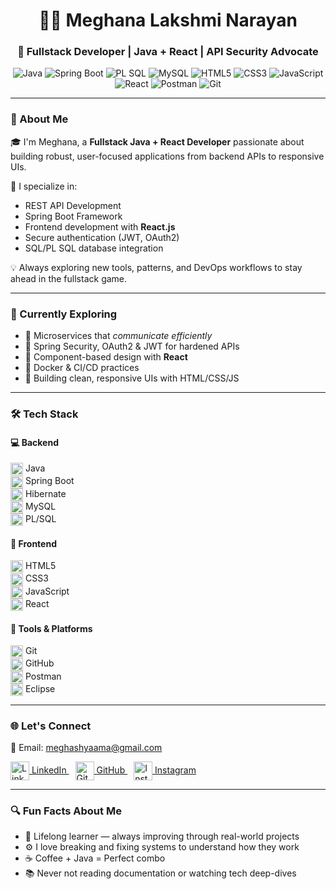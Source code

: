 <h1 align="center">👩‍💻 Meghana Lakshmi Narayan</h1>
<h3 align="center">🚀 Fullstack Developer | Java + React | API Security Advocate</h3>

<p align="center">
  <!-- Backend -->
  <img src="https://img.shields.io/badge/Java-007396?style=flat&logo=java&logoColor=white" alt="Java" />
  <img src="https://img.shields.io/badge/SpringBoot-6DB33F?style=flat&logo=springboot&logoColor=white" alt="Spring Boot" />
  <img src="https://img.shields.io/badge/PL--SQL-464646?style=flat&logo=oracle&logoColor=white" alt="PL SQL" />
  <img src="https://img.shields.io/badge/MySQL-003545?style=flat&logo=mysql&logoColor=white" alt="MySQL" />
  <!-- Frontend -->
  <img src="https://img.shields.io/badge/HTML5-E44D26?style=flat&logo=html5&logoColor=white" alt="HTML5" />
  <img src="https://img.shields.io/badge/CSS3-1572B6?style=flat&logo=css3&logoColor=white" alt="CSS3" />
  <img src="https://img.shields.io/badge/JavaScript-F7DF1E?style=flat&logo=javascript&logoColor=black" alt="JavaScript" />
  <img src="https://img.shields.io/badge/React-61DAFB?style=flat&logo=react&logoColor=black" alt="React" />
  <!-- Tools -->
  <img src="https://img.shields.io/badge/Postman-FF6C37?style=flat&logo=postman&logoColor=white" alt="Postman" />
  <img src="https://img.shields.io/badge/Git-F05032?style=flat&logo=git&logoColor=white" alt="Git" />
</p>

---

### 🧭 About Me

🎓 I'm Meghana, a **Fullstack Java + React Developer** passionate about building robust, user-focused applications from backend APIs to responsive UIs.

🔐 I specialize in:
- REST API Development
- Spring Boot Framework
- Frontend development with **React.js**
- Secure authentication (JWT, OAuth2)
- SQL/PL SQL database integration

💡 Always exploring new tools, patterns, and DevOps workflows to stay ahead in the fullstack game.

---

### 🚧 Currently Exploring

- 🧩 Microservices that *communicate efficiently*
- 🔐 Spring Security, OAuth2 & JWT for hardened APIs
- 🧠 Component-based design with **React**
- 🐳 Docker & CI/CD practices
- 🎨 Building clean, responsive UIs with HTML/CSS/JS

---

### 🛠️ Tech Stack

#### 💻 Backend
<img src="C:\Radhakrishna\java full stack\download.jpeg" alt="Java" width="20" height="20" style="vertical-align:middle" /> Java  
<img src="https://cdn.jsdelivr.net/npm/simple-icons@v9/icons/spring.svg" alt="Spring Boot" width="20" height="20" style="vertical-align:middle" /> Spring Boot  
<img src="https://cdn.jsdelivr.net/npm/simple-icons@v9/icons/hibernate.svg" alt="Hibernate" width="20" height="20" style="vertical-align:middle" /> Hibernate  
<img src="https://cdn.jsdelivr.net/npm/simple-icons@v9/icons/mysql.svg" alt="MySQL" width="20" height="20" style="vertical-align:middle" /> MySQL  
<img src="https://cdn.jsdelivr.net/npm/simple-icons@v9/icons/oracle.svg" alt="PL/SQL" width="20" height="20" style="vertical-align:middle" /> PL/SQL  

#### 🎨 Frontend
<img src="https://cdn.jsdelivr.net/npm/simple-icons@v9/icons/html5.svg" alt="HTML5" width="20" height="20" style="vertical-align:middle" /> HTML5  
<img src="https://cdn.jsdelivr.net/npm/simple-icons@v9/icons/css3.svg" alt="CSS3" width="20" height="20" style="vertical-align:middle" /> CSS3  
<img src="https://cdn.jsdelivr.net/npm/simple-icons@v9/icons/javascript.svg" alt="JavaScript" width="20" height="20" style="vertical-align:middle" /> JavaScript  
<img src="https://cdn.jsdelivr.net/npm/simple-icons@v9/icons/react.svg" alt="React" width="20" height="20" style="vertical-align:middle" /> React  

#### 🧪 Tools & Platforms
<img src="https://cdn.jsdelivr.net/npm/simple-icons@v9/icons/git.svg" alt="Git" width="20" height="20" style="vertical-align:middle" /> Git  
<img src="https://cdn.jsdelivr.net/npm/simple-icons@v9/icons/github.svg" alt="GitHub" width="20" height="20" style="vertical-align:middle" /> GitHub  
<img src="https://cdn.jsdelivr.net/npm/simple-icons@v9/icons/postman.svg" alt="Postman" width="20" height="20" style="vertical-align:middle" /> Postman  
<img src="https://cdn.jsdelivr.net/npm/simple-icons@v9/icons/eclipseide.svg" alt="Eclipse" width="20" height="20" style="vertical-align:middle" /> Eclipse  

---

### 🌐 Let's Connect

📧 Email: [meghashyaama@gmail.com](mailto:meghashyaama@gmail.com)

<p align="left">
  <a href="https://linkedin.com/in/meghana-l-ba593622b" target="_blank" rel="noopener noreferrer" style="margin-right:10px;">
    <img src="https://cdn.jsdelivr.net/npm/simple-icons@v9/icons/linkedin.svg" alt="LinkedIn" width="30" height="30" style="vertical-align:middle" /> LinkedIn
  </a>
  <a href="https://github.com/Meghashyaama" target="_blank" rel="noopener noreferrer" style="margin-right:10px;">
    <img src="https://cdn.jsdelivr.net/npm/simple-icons@v9/icons/github.svg" alt="GitHub" width="30" height="30" style="vertical-align:middle" /> GitHub
  </a>
  <a href="https://www.instagram.com/megha_shyama?igsh=aGg3dnMwNm5xMnNy" target="_blank" rel="noopener noreferrer">
    <img src="https://cdn.jsdelivr.net/npm/simple-icons@v9/icons/instagram.svg" alt="Instagram" width="30" height="30" style="vertical-align:middle" /> Instagram
  </a>
</p>

---

### 🔍 Fun Facts About Me

- 🌱 Lifelong learner — always improving through real-world projects  
- ⚙️ I love breaking and fixing systems to understand how they work  
- ☕ Coffee + Java = Perfect combo  
- 📚 Never not reading documentation or watching tech deep-dives  
